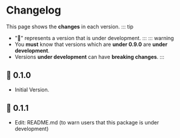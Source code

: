 # Changelog
This page shows the **changes** in each version.
::: tip
- "🚧" represents a version that is under development.
:::
::: warning
- You **must** know that versions which are **under 0.9.0** are **under development**.
- Versions **under development** can have **breaking changes**.
:::

## 🚧 0.1.0
- Initial Version.

## 🚧 0.1.1
- Edit: README.md (to warn users that this package is under development)
